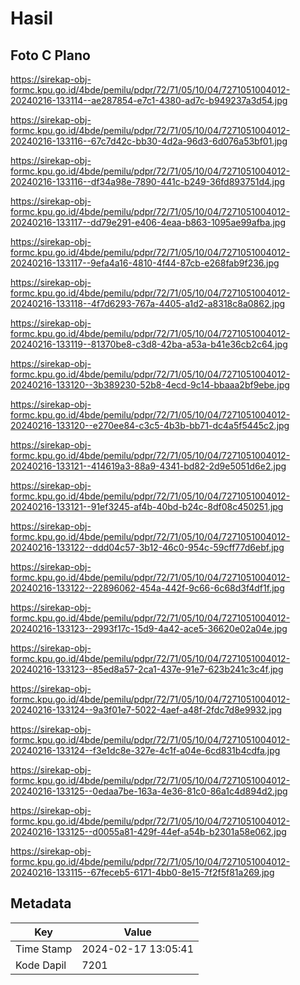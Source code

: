 # Hasil

## Foto C Plano

https://sirekap-obj-formc.kpu.go.id/4bde/pemilu/pdpr/72/71/05/10/04/7271051004012-20240216-133114--ae287854-e7c1-4380-ad7c-b949237a3d54.jpg

https://sirekap-obj-formc.kpu.go.id/4bde/pemilu/pdpr/72/71/05/10/04/7271051004012-20240216-133116--67c7d42c-bb30-4d2a-96d3-6d076a53bf01.jpg

https://sirekap-obj-formc.kpu.go.id/4bde/pemilu/pdpr/72/71/05/10/04/7271051004012-20240216-133116--df34a98e-7890-441c-b249-36fd893751d4.jpg

https://sirekap-obj-formc.kpu.go.id/4bde/pemilu/pdpr/72/71/05/10/04/7271051004012-20240216-133117--dd79e291-e406-4eaa-b863-1095ae99afba.jpg

https://sirekap-obj-formc.kpu.go.id/4bde/pemilu/pdpr/72/71/05/10/04/7271051004012-20240216-133117--9efa4a16-4810-4f44-87cb-e268fab9f236.jpg

https://sirekap-obj-formc.kpu.go.id/4bde/pemilu/pdpr/72/71/05/10/04/7271051004012-20240216-133118--4f7d6293-767a-4405-a1d2-a8318c8a0862.jpg

https://sirekap-obj-formc.kpu.go.id/4bde/pemilu/pdpr/72/71/05/10/04/7271051004012-20240216-133119--81370be8-c3d8-42ba-a53a-b41e36cb2c64.jpg

https://sirekap-obj-formc.kpu.go.id/4bde/pemilu/pdpr/72/71/05/10/04/7271051004012-20240216-133120--3b389230-52b8-4ecd-9c14-bbaaa2bf9ebe.jpg

https://sirekap-obj-formc.kpu.go.id/4bde/pemilu/pdpr/72/71/05/10/04/7271051004012-20240216-133120--e270ee84-c3c5-4b3b-bb71-dc4a5f5445c2.jpg

https://sirekap-obj-formc.kpu.go.id/4bde/pemilu/pdpr/72/71/05/10/04/7271051004012-20240216-133121--414619a3-88a9-4341-bd82-2d9e5051d6e2.jpg

https://sirekap-obj-formc.kpu.go.id/4bde/pemilu/pdpr/72/71/05/10/04/7271051004012-20240216-133121--91ef3245-af4b-40bd-b24c-8df08c450251.jpg

https://sirekap-obj-formc.kpu.go.id/4bde/pemilu/pdpr/72/71/05/10/04/7271051004012-20240216-133122--ddd04c57-3b12-46c0-954c-59cff77d6ebf.jpg

https://sirekap-obj-formc.kpu.go.id/4bde/pemilu/pdpr/72/71/05/10/04/7271051004012-20240216-133122--22896062-454a-442f-9c66-6c68d3f4df1f.jpg

https://sirekap-obj-formc.kpu.go.id/4bde/pemilu/pdpr/72/71/05/10/04/7271051004012-20240216-133123--2993f17c-15d9-4a42-ace5-36620e02a04e.jpg

https://sirekap-obj-formc.kpu.go.id/4bde/pemilu/pdpr/72/71/05/10/04/7271051004012-20240216-133123--85ed8a57-2ca1-437e-91e7-623b241c3c4f.jpg

https://sirekap-obj-formc.kpu.go.id/4bde/pemilu/pdpr/72/71/05/10/04/7271051004012-20240216-133124--9a3f01e7-5022-4aef-a48f-2fdc7d8e9932.jpg

https://sirekap-obj-formc.kpu.go.id/4bde/pemilu/pdpr/72/71/05/10/04/7271051004012-20240216-133124--f3e1dc8e-327e-4c1f-a04e-6cd831b4cdfa.jpg

https://sirekap-obj-formc.kpu.go.id/4bde/pemilu/pdpr/72/71/05/10/04/7271051004012-20240216-133125--0edaa7be-163a-4e36-81c0-86a1c4d894d2.jpg

https://sirekap-obj-formc.kpu.go.id/4bde/pemilu/pdpr/72/71/05/10/04/7271051004012-20240216-133125--d0055a81-429f-44ef-a54b-b2301a58e062.jpg

https://sirekap-obj-formc.kpu.go.id/4bde/pemilu/pdpr/72/71/05/10/04/7271051004012-20240216-133115--67feceb5-6171-4bb0-8e15-7f2f5f81a269.jpg


## Metadata

| Key        | Value               |
| ---------- | ------------------- |
| Time Stamp | 2024-02-17 13:05:41 |
| Kode Dapil | 7201                |



